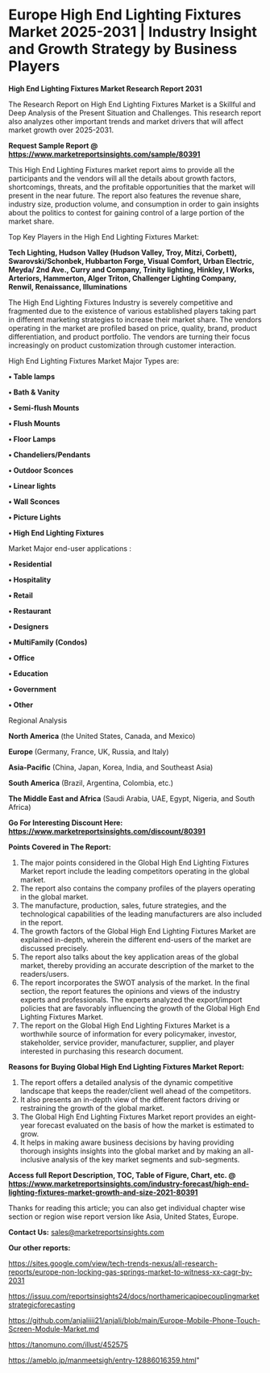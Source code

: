 # Europe High End Lighting Fixtures Market 2025-2031 | Industry Insight and Growth Strategy by Business Players

<strong>High End Lighting Fixtures Market Research Report 2031</strong>

The Research Report on High End Lighting Fixtures Market is a Skillful and Deep Analysis of the Present Situation and Challenges. This research report also analyzes other important trends and market drivers that will affect market growth over 2025-2031.

<strong>Request Sample Report @ <a href=https://www.marketreportsinsights.com/sample/80391>https://www.marketreportsinsights.com/sample/80391</a></strong>

This High End Lighting Fixtures market report aims to provide all the participants and the vendors will all the details about growth factors, shortcomings, threats, and the profitable opportunities that the market will present in the near future. The report also features the revenue share, industry size, production volume, and consumption in order to gain insights about the politics to contest for gaining control of a large portion of the market share.

Top Key Players in the High End Lighting Fixtures Market:

<strong>Tech Lighting, Hudson Valley (Hudson Valley, Troy, Mitzi, Corbett), Swarovski/Schonbek, Hubbarton Forge, Visual Comfort, Urban Electric, Meyda/ 2nd Ave., Curry and Company, Trinity lighting, Hinkley, I Works, Arteriors, Hammerton, Alger Triton, Challenger Lighting Company, Renwil, Renaissance, Illuminations</strong>

The High End Lighting Fixtures Industry is severely competitive and fragmented due to the existence of various established players taking part in different marketing strategies to increase their market share. The vendors operating in the market are profiled based on price, quality, brand, product differentiation, and product portfolio. The vendors are turning their focus increasingly on product customization through customer interaction.

High End Lighting Fixtures Market Major Types are:

<strong>• Table lamps

• Bath & Vanity

• Semi-flush Mounts

• Flush Mounts

• Floor Lamps

• Chandeliers/Pendants

• Outdoor Sconces

• Linear lights

• Wall Sconces

• Picture Lights

• High End Lighting Fixtures</strong>

Market Major end-user applications :

<strong>• Residential

• Hospitality

• Retail

• Restaurant

• Designers

• MultiFamily (Condos)

• Office

• Education

• Government

• Other</strong>

Regional Analysis

</u><strong><b>North America</b></strong> (the United States, Canada, and Mexico)

<strong><b>Europe </b></strong>(Germany, France, UK, Russia, and Italy)

<strong><b>Asia-Pacific</b></strong> (China, Japan, Korea, India, and Southeast Asia)

<strong><b>South America</b></strong> (Brazil, Argentina, Colombia, etc.)

<strong><b>The Middle East and Africa</b></strong> (Saudi Arabia, UAE, Egypt, Nigeria, and South Africa)

<strong>Go For Interesting Discount Here: <a href=https://www.marketreportsinsights.com/discount/80391>https://www.marketreportsinsights.com/discount/80391</a></strong>

<strong>Points Covered in The Report:</strong>
<ol>
  <li>The major points considered in the Global High End Lighting Fixtures Market report include the leading competitors operating in the global market.</li>
  <li>The report also contains the company profiles of the players operating in the global market.</li>
  <li>The manufacture, production, sales, future strategies, and the technological capabilities of the leading manufacturers are also included in the report.</li>
  <li>The growth factors of the Global High End Lighting Fixtures Market are explained in-depth, wherein the different end-users of the market are discussed precisely.</li>
  <li>The report also talks about the key application areas of the global market, thereby providing an accurate description of the market to the readers/users.</li>
  <li>The report incorporates the SWOT analysis of the market. In the final section, the report features the opinions and views of the industry experts and professionals. The experts analyzed the export/import policies that are favorably influencing the growth of the Global High End Lighting Fixtures Market.</li>
  <li>The report on the Global High End Lighting Fixtures Market is a worthwhile source of information for every policymaker, investor, stakeholder, service provider, manufacturer, supplier, and player interested in purchasing this research document.</li>
</ol>
<strong>Reasons for Buying Global High End Lighting Fixtures Market Report:</strong>

<ol>
  <li>The report offers a detailed analysis of the dynamic competitive landscape that keeps the reader/client well ahead of the competitors.</li>
  <li>It also presents an in-depth view of the different factors driving or restraining the growth of the global market.</li>
  <li>The Global High End Lighting Fixtures Market report provides an eight-year forecast evaluated on the basis of how the market is estimated to grow.</li>
  <li>It helps in making aware business decisions by having providing thorough insights insights into the global market and by making an all-inclusive analysis of the key market segments and sub-segments.</li>
</ol>
<strong>Access full Report Description, TOC, Table of Figure, Chart, etc. @ <a href=https://www.marketreportsinsights.com/industry-forecast/high-end-lighting-fixtures-market-growth-and-size-2021-80391>https://www.marketreportsinsights.com/industry-forecast/high-end-lighting-fixtures-market-growth-and-size-2021-80391</a></strong>


Thanks for reading this article; you can also get individual chapter wise section or region wise report version like Asia, United States, Europe.

<strong>Contact Us:</strong>
sales@marketreportsinsights.com

<strong>Our other reports:</strong>

<a href=https://sites.google.com/view/tech-trends-nexus/all-research-reports/europe-non-locking-gas-springs-market-to-witness-xx-cagr-by-2031>https://sites.google.com/view/tech-trends-nexus/all-research-reports/europe-non-locking-gas-springs-market-to-witness-xx-cagr-by-2031</a>

<a href=https://issuu.com/reportsinsights24/docs/northamericapipecouplingmarketstrategicforecasting>https://issuu.com/reportsinsights24/docs/northamericapipecouplingmarketstrategicforecasting</a>

<a href=https://github.com/anjaliiii21/anjali/blob/main/Europe-Mobile-Phone-Touch-Screen-Module-Market.md>https://github.com/anjaliiii21/anjali/blob/main/Europe-Mobile-Phone-Touch-Screen-Module-Market.md</a>

<a href=https://tanomuno.com/illust/452575>https://tanomuno.com/illust/452575</a>

<a href=https://ameblo.jp/manmeetsigh/entry-12886016359.html>https://ameblo.jp/manmeetsigh/entry-12886016359.html</a>"
